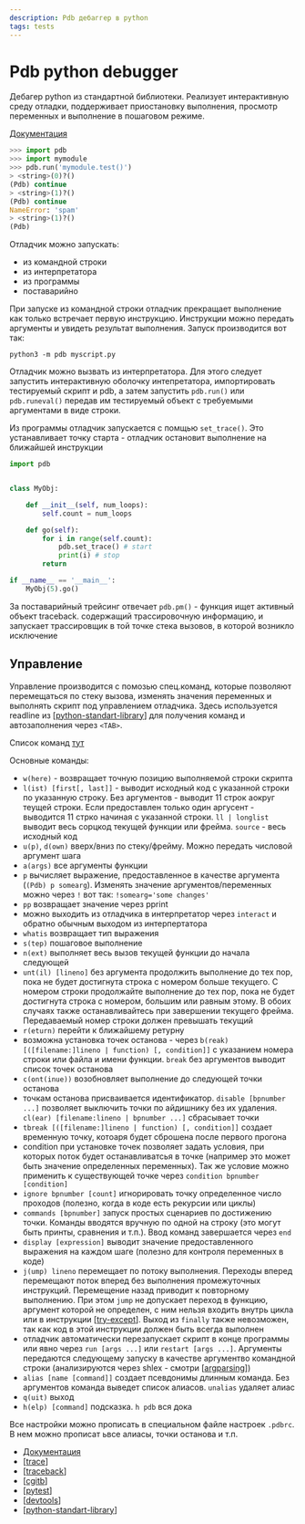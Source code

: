 ```yaml
---
description: Pdb дебаггер в python
tags: tests
---
```

# Pdb python debugger

Дебагер python из стандартной библиотеки. Реализует интерактивную среду отладки, поддерживает приостановку выполнения, просмотр переменных и выполнение в пошаговом режиме.

[Документация](https://docs.python.org/3/library/pdb.html)

```python
>>> import pdb
>>> import mymodule
>>> pdb.run('mymodule.test()')
> <string>(0)?()
(Pdb) continue
> <string>(1)?()
(Pdb) continue
NameError: 'spam'
> <string>(1)?()
(Pdb)
```

Отладчик можно запускать:

- из командной строки
- из интерпретатора
- из программы
- поставарийно

При запуске из командной строки отладчик прекращает выполнение как только встречает первую инструкцию. Инструкции можно передать аргументы и увидеть результат выполнения. Запуск производится вот так:

`python3 -m pdb myscript.py`

Отладчик можно вызвать из интерпретатора. Для этого следует запустить интерактивную оболочку интепретатора, импортировать тестируемый скрипт и pdb, а затем запустить `pdb.run()` или `pdb.runeval()`  передав им тестируемый объект с требуемыми аргументами в виде строки.

Из программы отладчик запускается с помщью `set_trace()`. Это устанавливает точку старта - отладчик остановит выполнение на ближайшей инструкции

```python
import pdb


class MyObj:

    def __init__(self, num_loops):
        self.count = num_loops

    def go(self):
        for i in range(self.count):
            pdb.set_trace() # start
            print(i) # stop
        return

if __name__ == '__main__':
    MyObj(5).go()
```

За поставарийный трейсинг отвечает `pdb.pm()` - функция ищет активный объект traceback. содержащий трассировочную информацию, и запускает трассировщик в той точке стека вызовов, в которой возникло исключение

## Управление

Управление производится с помозью спец.команд, которые позволяют перемещаться по стеку вызова, изменять значения переменных  и выполнять скрипт под управлением отладчика. Здесь используется readline из [[python-standart-library]] для получения команд и автозаполнения через `<TAB>`.

Список команд [тут](https://docs.python.org/3/library/pdb.html#debugger-commands)

Основные команды:

- `w(here)` - возвращает точную позицию выполняемой строки скрипта
- `l(ist) [first[, last]]` - выводит исходный код с указанной строки по указанную строку. Без аргументов - выводит 11 строк аокруг теущей строки. Если предоставлен только один аргусент - выводится 11 стрко начиная с указанной строки. `ll | longlist` выводит весь сорцкод текущей функции или фрейма. `source` - весь исходный код
- `u(p)`, `d(own)` вверх/вниз по стеку/фрейму. Можно передать числовой аргумент шага
- `a(args)` все аргументы функции
- `p` вычисляет выражение, предоставленное в качестве аргумента (`(Pdb) p somearg`). Изменять значение аргументов/переменных можно через `!` вот так: `!somearg='some changes'`
- `pp` возвращает значение через pprint
- можно выходить из отладчика в интерпретатор через `interact` и обратно обычным выходом из интерпертатора
- `whatis` возвращает тип выражения
- `s(tep)` пошаговое выполнение
- `n(ext)` выполняет весь вызов текущей функции до начала следующей
- `unt(il) [lineno]` без аргумента продолжить выполнение до тех пор, пока не будет достигнута строка с номером больше текущего. С номером строки продолжайте выполнение до тех пор, пока не будет достигнута строка с номером, большим или равным этому. В обоих случаях также останавливайтесь при завершении текущего фрейма. Передаваемый номер строки должен превышать текущий
- `r(eturn)` перейти к ближайшему ретурну
- возможна установка точек останова - через `b(reak) [([filename:]lineno | function) [, condition]]` с указанием номера строки или файла и имени функции. `break` без аргументов выводит список точек останова
- `c(ont(inue))` возобновляет выполнение до следующей точки останова
- точкам останова присваивается идентификатор. `disable [bpnumber ...]` позволяет выключить точки по айдишнику без их удаления. `cl(ear) [filename:lineno | bpnumber ...]` сбрасывает точки
- `tbreak [([filename:]lineno | function) [, condition]]` создает временную точку, котоаря будет сброшена после первого прогона
- condition при установке точек позволяет задать условия, при которых поток будет останавливатсья в точке (например это может быть значение определенных переменных). Так же условие можно применить к существующей точке через `condition bpnumber [condition]`
- `ignore bpnumber [count]` игнорировать точку определенное число проходов (полезно, когда в коде есть рекурсии или циклы)
- `commands [bpnumber]` запуск простых сценариев по достижению точки. Команды вводятся вручную по одной на строку (это могут быть принты, сравнения и т.п.). Ввод команд завершается через `end`
- `display [expression]` выводит значение предоставленного выражения на каждом шаге (полезно для контроля переменных в коде)
- `j(ump) lineno` перемещает по потоку выполнения. Переходы вперед перемещают поток вперед без выполнения промежуточных инструкций. Перемещение назад приводит к повторному выполнению. При этом `jump` не допускает переход в функцию, аргумент которой не определен, с ним нельзя входить внутрь цикла или в инструкции [[try-except]]. Выход из `finally` также невозможен, так как код в этой инструкции должен быть всегда выполнен
- отладчик автоматически перезапускает скрипт в конце программы или явно через `run [args ...]` или
`restart [args ...]`. Аргументы передаются следующему запуску в качестве аргументво командной строки (анализируются через shlex - смотри [[argparsing]])
- `alias [name [command]]` создает псевдонимы длинным команда. Без аргументов команда выведет список алиасов. `unalias` удаляет алиас
- `q(uit)` выход
- `h(elp) [command]` подсказка. `h pdb` вся дока

Все настройки можно прописать в специальном файле настроек `.pdbrc`. В нем можно прописат ьвсе алиасы, точки останова и т.п.

- [Документация](https://docs.python.org/3/library/pdb.html)
- [[trace]]
- [[traceback]]
- [[cgitb]]
- [[pytest]]
- [[devtools]]
- [[python-standart-library]]

[//begin]: # "Autogenerated link references for markdown compatibility"
[python-standart-library]: ../lists/python-standart-library "Стандартная библиотека python и полезные ресурсы"
[try-except]: try-except "Try-except-raise"
[argparsing]: argparsing "Arguments parsing in python"
[trace]: trace "Trace"
[traceback]: traceback "Traceback"
[cgitb]: cgitb "Cgitb"
[pytest]: pytest "Pytest"
[devtools]: devtools "Python devtools"
[python-standart-library]: ../lists/python-standart-library "Стандартная библиотека python и полезные ресурсы"
[//end]: # "Autogenerated link references"